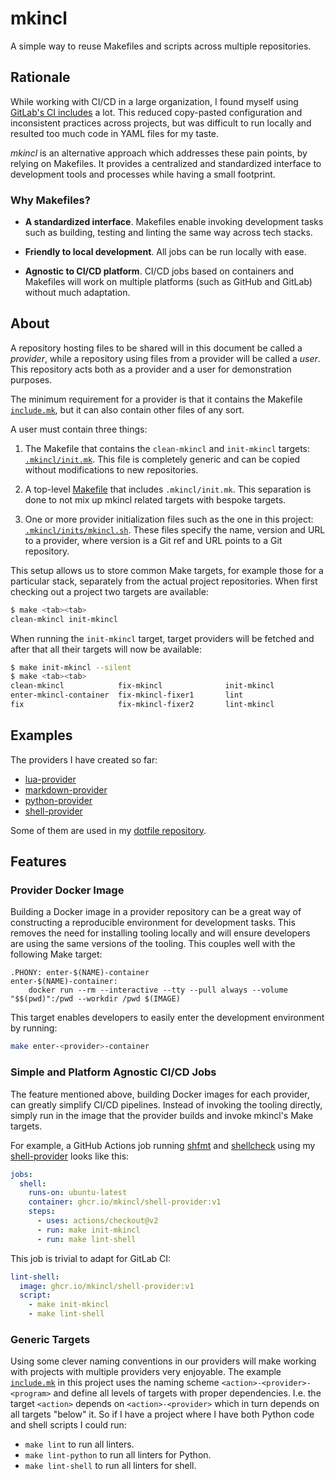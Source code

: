 # mkincl

A simple way to reuse Makefiles and scripts across multiple repositories.

## Rationale

While working with CI/CD in a large organization, I found myself using
[GitLab's CI includes](https://docs.gitlab.com/ee/ci/yaml/includes.html) a lot.
This reduced copy-pasted configuration and inconsistent practices across
projects, but was difficult to run locally and resulted too much code in YAML
files for my taste.

_mkincl_ is an alternative approach which addresses these pain points, by
relying on Makefiles. It provides a centralized and standardized interface to
development tools and processes while having a small footprint.

### Why Makefiles?

* **A standardized interface**. Makefiles enable invoking development tasks
  such as building, testing and linting the same way across tech stacks.

* **Friendly to local development**. All jobs can be run locally with ease.

* **Agnostic to CI/CD platform**. CI/CD jobs based on containers and Makefiles
  will work on multiple platforms (such as GitHub and GitLab) without much
  adaptation.

## About

A repository hosting files to be shared will in this document be called a
_provider_, while a repository using files from a provider will be called a
_user_. This repository acts both as a provider and a user for demonstration
purposes.

The minimum requirement for a provider is that it contains the Makefile
[`include.mk`](include.mk), but it can also contain other files of any sort.

A user must contain three things:

1. The Makefile that contains the `clean-mkincl` and `init-mkincl` targets:
   [`.mkincl/init.mk`](.mkincl/init.mk). This file is completely generic and
   can be copied without modifications to new repositories.

2. A top-level [Makefile](Makefile) that includes `.mkincl/init.mk`. This
   separation is done to not mix up mkincl related targets with bespoke
   targets.

3. One or more provider initialization files such as the one in this project:
   [`.mkincl/inits/mkincl.sh`](.mkincl/inits/mkincl.sh). These files specify
   the name, version and URL to a provider, where version is a Git ref and URL
   points to a Git repository.

This setup allows us to store common Make targets, for example those for a
particular stack, separately from the actual project repositories. When first
checking out a project two targets are available:

```sh
$ make <tab><tab>
clean-mkincl init-mkincl
```

When running the `init-mkincl` target, target providers will be fetched and
after that all their targets will now be available:

```sh
$ make init-mkincl --silent
$ make <tab><tab>
clean-mkincl            fix-mkincl              init-mkincl             lint-mkincl-linter1
enter-mkincl-container  fix-mkincl-fixer1       lint                    lint-mkincl-linter2
fix                     fix-mkincl-fixer2       lint-mkincl
```

## Examples

The providers I have created so far:

* [lua-provider](https://github.com/mkincl/lua-provider)
* [markdown-provider](https://github.com/mkincl/markdown-provider)
* [python-provider](https://github.com/mkincl/python-provider)
* [shell-provider](https://github.com/mkincl/shell-provider)

Some of them are used in my [dotfile
repository](https://github.com/carlsmedstad/dotfiles).

## Features

### Provider Docker Image

Building a Docker image in a provider repository can be a great way of
constructing a reproducible environment for development tasks. This removes the
need for installing tooling locally and will ensure developers are using the
same versions of the tooling. This couples well with the following Make target:

<!-- markdownlint-disable MD010 -->
```make
.PHONY: enter-$(NAME)-container
enter-$(NAME)-container:
	docker run --rm --interactive --tty --pull always --volume "$$(pwd)":/pwd --workdir /pwd $(IMAGE)
```
<!-- markdownlint-enable MD010 -->

This target enables developers to easily enter the development environment by
running:

```sh
make enter-<provider>-container
```

### Simple and Platform Agnostic CI/CD Jobs

The feature mentioned above, building Docker images for each provider, can
greatly simplify CI/CD pipelines. Instead of invoking the tooling directly,
simply run in the image that the provider builds and invoke mkincl's Make
targets.

For example, a GitHub Actions job running [shfmt](https://github.com/mvdan/sh)
and [shellcheck](https://github.com/koalaman/shellcheck) using my
[shell-provider](https://github.com/mkincl/shell-provider) looks like this:

```yaml
jobs:
  shell:
    runs-on: ubuntu-latest
    container: ghcr.io/mkincl/shell-provider:v1
    steps:
      - uses: actions/checkout@v2
      - run: make init-mkincl
      - run: make lint-shell
```

This job is trivial to adapt for GitLab CI:

```yaml
lint-shell:
  image: ghcr.io/mkincl/shell-provider:v1
  script:
    - make init-mkincl
    - make lint-shell
```

### Generic Targets

Using some clever naming conventions in our providers will make working with
projects with multiple providers very enjoyable. The example
[`include.mk`](include.mk) in this project uses the naming scheme
`<action>-<provider>-<program>` and define all levels of targets with proper
dependencies. I.e. the target `<action>` depends on `<action>-<provider>` which
in turn depends on all targets "below" it. So if I have a project where I have
both Python code and shell scripts I could run:

* `make lint` to run all linters.
* `make lint-python` to run all linters for Python.
* `make lint-shell` to run all linters for shell.
